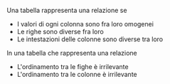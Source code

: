 Una tabella rappresenta una relazione se
- I valori di ogni colonna sono fra loro omogenei
- Le righe sono diverse fra loro
- Le intestazioni delle colonne sono diverse tra loro

In una tabella che rappresenta una relazione
- L'ordinamento tra le fighe è irrilevante
- L'ordinamento tra le colonne è irrilevante

